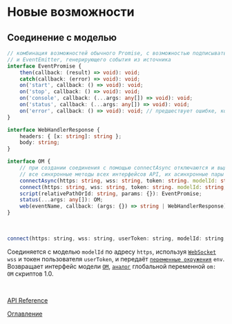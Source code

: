 # Новые возможности

## Соединение с моделью<a name="modelConnect"></a>

```ts
// комбинация возможностей обычного Promise, с возможностью подписываться на результат или ожидать с помощью await
// и EventEmitter, генерирующего события из источника
interface EventPromise {
    then(callback: (result) => void): void;
    catch(callback: (error) => void): void;
    on('start', callback: () => void): void;
    on('stop', callback: () => void): void;
    on('console', callback: (...args: any[]) => void): void;
    on('status', callback: (...args: any[]) => void): void;
    on('error', callback: () => void): void; // предшествует ошибке, которую можно поймать через catch
}

interface WebHandlerResponse {
    headers: { [x: string]: string };
    body: string;
}

interface OM {
    // при создании соединения с помощью connectAsync отключаются и выдают ошибку
    // все синхронные методы всех интерфейсов API, их асинхронные пары продолжают работать
	connectAsync(https: string, wss: string, token: string. modelId: string, env: Object): Promise<OM>;
	connect(https: string, wss: string, token: string. modelId: string, env: Object): OM;
	script(relativePathOrId: string, params: {}): EventPromise;
	status(...args: any[]): OM;
    web(eventName, callback: (args: {}) => string | WebHandlerResponse);
}
```

&nbsp;

```js
connect(https: string, wss: string, userToken: string, modelId: string, env: Object): OM
```
Соединяется с моделью `modelId` по адресу `https`, используя [`WebSocket`](https://ru.wikipedia.org/wiki/WebSocket) `wss` и токен пользователя `userToken`, и передаёт [`переменные окружения`](https://ru.wikipedia.org/wiki/%D0%9F%D0%B5%D1%80%D0%B5%D0%BC%D0%B5%D0%BD%D0%BD%D0%B0%D1%8F_%D1%81%D1%80%D0%B5%D0%B4%D1%8B) `env`. Возвращает интерфейс модели [`OM`](https://github.com/optimacros/scripts_documentation/blob/main/API/API.md#OM), [`аналог`](https://github.com/optimacros/scripts_documentation/blob/main/appendix/constraints.md#singleModel) глобальной переменной `om: OM` скриптов 1.0.

&nbsp;

[API Reference](API.md)

[Оглавление](../README.md)